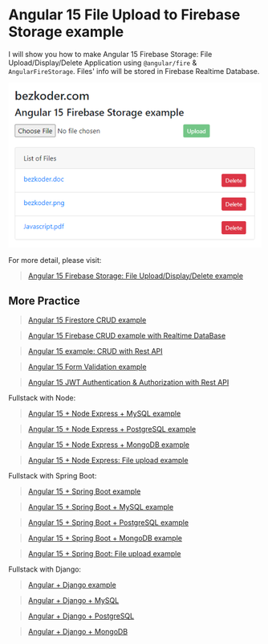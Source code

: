 # Angular 15 File Upload to Firebase Storage example

I will show you how to make Angular 15 Firebase Storage: File Upload/Display/Delete Application using `@angular/fire` & `AngularFireStorage`. Files' info will be stored in Firebase Realtime Database.

![angular-15-firebase-storage-file-upload-example](angular-15-firebase-storage-file-upload-example.png)

For more detail, please visit:
> [Angular 15 Firebase Storage: File Upload/Display/Delete example](https://www.bezkoder.com/angular-15-firebase-storage/)

## More Practice
> [Angular 15 Firestore CRUD example](https://www.bezkoder.com/angular-15-firestore-crud/)

> [Angular 15 Firebase CRUD example with Realtime DataBase](https://www.bezkoder.com/angular-15-firebase-crud/)

> [Angular 15 example: CRUD with Rest API](https://www.bezkoder.com/angular-15-crud-example/)

> [Angular 15 Form Validation example](https://www.bezkoder.com/angular-15-form-validation/)

> [Angular 15 JWT Authentication & Authorization with Rest API](https://www.bezkoder.com/angular-15-jwt-auth/)

Fullstack with Node:
> [Angular 15 + Node Express + MySQL example](https://www.bezkoder.com/angular-15-node-js-express-mysql/)

> [Angular 15 + Node Express + PostgreSQL example](https://www.bezkoder.com/angular-15-node-js-express-postgresql/)

> [Angular 15 + Node Express + MongoDB example](https://www.bezkoder.com/angular-15-node-js-express-mongodb/)

> [Angular 15 + Node Express: File upload example](https://www.bezkoder.com/angular-15-node-express-file-upload/)

Fullstack with Spring Boot:

> [Angular 15 + Spring Boot example](https://www.bezkoder.com/spring-boot-angular-15-crud/)

> [Angular 15 + Spring Boot + MySQL example](https://www.bezkoder.com/spring-boot-angular-15-mysql/)

> [Angular 15 + Spring Boot + PostgreSQL example](https://www.bezkoder.com/spring-boot-angular-15-postgresql/)

> [Angular 15 + Spring Boot + MongoDB example](https://www.bezkoder.com/spring-boot-angular-15-mongodb/)

> [Angular 15 + Spring Boot: File upload example](https://www.bezkoder.com/angular-15-spring-boot-file-upload/)

Fullstack with Django:
> [Angular + Django example](https://www.bezkoder.com/django-angular-13-crud-rest-framework/)

> [Angular + Django + MySQL](https://www.bezkoder.com/django-angular-mysql/)

> [Angular + Django + PostgreSQL](https://www.bezkoder.com/django-angular-postgresql/)

> [Angular + Django + MongoDB](https://www.bezkoder.com/django-angular-mongodb/)